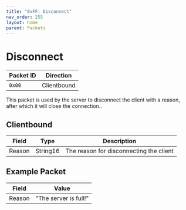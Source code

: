 ```yaml
---
title: "0xFF: Disconnect"
nav_order: 255
layout: home
parent: Packets
---
```


# Disconnect

| Packet ID | Direction   |
| --------- | ----------- |
| `0x00`    | Clientbound |

This packet is used by the server to disconnect the client with a reason, after which it will close the connection..

## Clientbound

| Field  | Type     | Description                              |
| ------ | -------- | ---------------------------------------- |
| Reason | String16 | The reason for disconnecting the client |


## Example Packet

| Field | Value |
| --- | --- |
| Reason | "The server is full!" |